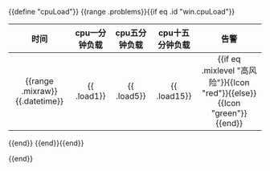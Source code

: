 {{define "cpuLoad"}}
{{range .problems}}{{if eq .id "win.cpuLoad"}}

|                时间               |   cpu一分钟负载    |   cpu五分钟负载   |   cpu十五分钟负载    |                                    告警                                    |
|:-------------------------------:|:-------------:|:------------:|:--------------:|:------------------------------------------------------------------------:|
| {{range .mixraw}} {{.datetime}} | {{ .load1}}   | {{ .load5}}  | {{ .load15}}   | {{if eq  .mixlevel  "高风险"}}{{Icon "red"}}{{else}}{{Icon "green"}}{{end}} | 
{{end}}
{{end}}{{end}}

{{end}}